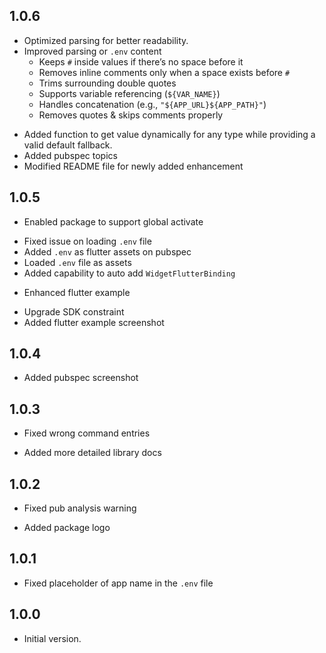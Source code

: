 ## 1.0.6

* Optimized parsing for better readability.
* Improved parsing or `.env` content
    - Keeps `#` inside values if there’s no space before it
    - Removes inline comments only when a space exists before `#`
    - Trims surrounding double quotes
    - Supports variable referencing (`${VAR_NAME}`)
    - Handles concatenation (e.g., `"${APP_URL}${APP_PATH}"`)
    - Removes quotes & skips comments properly
+ Added function to get value dynamically for any type while providing a valid default fallback. 
+ Added pubspec topics
+ Modified README file for newly added enhancement

## 1.0.5

* Enabled package to support global activate
+ Fixed issue on loading `.env` file
+ Added `.env` as flutter assets on pubspec
+ Loaded `.env` file as assets
+ Added capability to auto add `WidgetFlutterBinding`
* Enhanced flutter example
+ Upgrade SDK constraint
+ Added flutter example screenshot

## 1.0.4

+ Added pubspec screenshot

## 1.0.3

- Fixed wrong command entries
+ Added more detailed library docs

## 1.0.2

-  Fixed pub analysis warning
+  Added package logo

## 1.0.1

-  Fixed placeholder of app name in the `.env` file

## 1.0.0

- Initial version.
